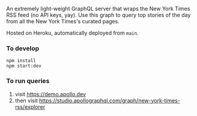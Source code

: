An extremely light-weight GraphQL server that wraps the New York Times RSS feed (no API keys, yay). Use this graph to query top stories of the day from all the New York Times's curated pages.

Hosted on Heroku, automatically deployed from `main`.

### To develop

```
npm install
npm start:dev
```

### To run queries
1. visit https://demo.apollo.dev
2. then visit https://studio.apollographql.com/graph/new-york-times-rss/explorer
